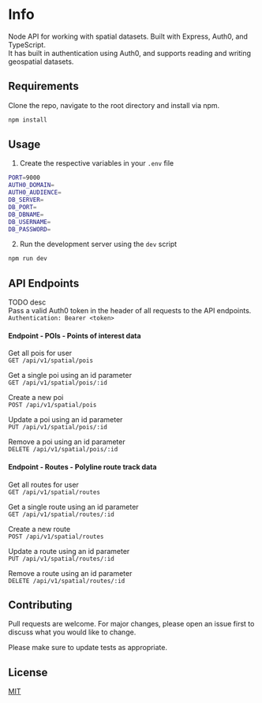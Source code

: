# Info

Node API for working with spatial datasets. Built with Express, Auth0, and TypeScript.  
It has built in authentication using Auth0, and supports reading and writing geospatial datasets.  

## Requirements

Clone the repo, navigate to the root directory and install via npm. 

```bash
npm install
```

## Usage

1. Create the respective variables in your `.env` file
```bash
PORT=9000
AUTH0_DOMAIN=
AUTH0_AUDIENCE=
DB_SERVER=
DB_PORT=
DB_DBNAME=
DB_USERNAME=
DB_PASSWORD=
```

2. Run the development server using the `dev` script
```bash
npm run dev
```

## API Endpoints

TODO desc  
Pass a valid Auth0 token in the header of all requests to the API endpoints.  
`Authentication: Bearer <token>`

#### Endpoint - POIs - Points of interest data

Get all pois for user  
`GET /api/v1/spatial/pois`

Get a single poi using an id parameter  
`GET /api/v1/spatial/pois/:id`

Create a new poi  
`POST /api/v1/spatial/pois`

Update a poi using an id parameter  
`PUT /api/v1/spatial/pois/:id`

Remove a poi using an id parameter  
`DELETE /api/v1/spatial/pois/:id`

#### Endpoint - Routes - Polyline route track data

Get all routes for user  
`GET /api/v1/spatial/routes`

Get a single route using an id parameter  
`GET /api/v1/spatial/routes/:id`

Create a new route  
`POST /api/v1/spatial/routes`

Update a route using an id parameter  
`PUT /api/v1/spatial/routes/:id`

Remove a route using an id parameter  
`DELETE /api/v1/spatial/routes/:id`

## Contributing

Pull requests are welcome. For major changes, please open an issue first to discuss what you would like to change.

Please make sure to update tests as appropriate.

## License

[MIT](https://choosealicense.com/licenses/mit/)
